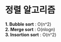# 정렬 알고리즘

**1. Bubble sort** : O(n^2)<br> 
**2. Merge sort** : O(nlogn)<br>
**3. Insortion sort** : O(n^2)<br>
